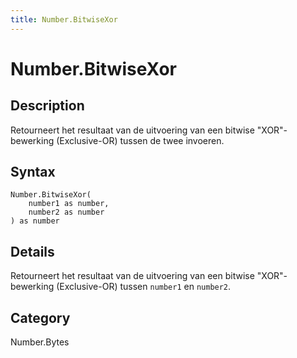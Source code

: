 ```yaml
---
title: Number.BitwiseXor
---
```


# Number.BitwiseXor


## Description

Retourneert het resultaat van de uitvoering van een bitwise &#34;XOR&#34;-bewerking (Exclusive-OR) tussen de twee invoeren.


## Syntax

```powerquery
Number.BitwiseXor(
    number1 as number,
    number2 as number
) as number
```


## Details

Retourneert het resultaat van de uitvoering van een bitwise "XOR"-bewerking (Exclusive-OR) tussen <code>number1</code> en <code>number2</code>.



## Category
Number.Bytes
